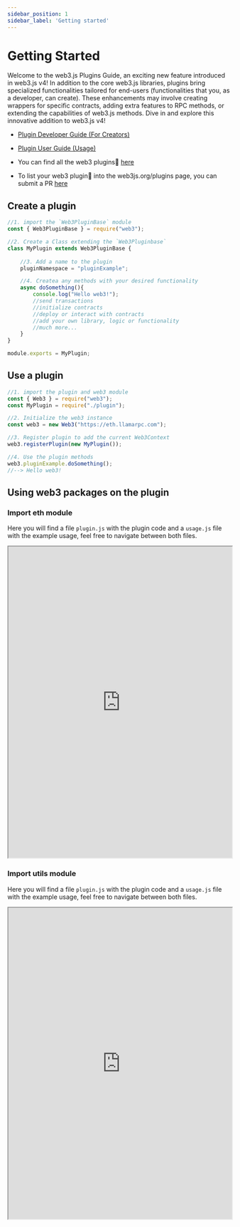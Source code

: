 ```yaml
---
sidebar_position: 1
sidebar_label: 'Getting started'
---
```


# Getting Started

Welcome to the web3.js Plugins Guide, an exciting new feature introduced in web3.js v4! In addition to the core web3.js libraries, plugins bring specialized functionalities tailored for end-users (functionalities that you, as a developer, can create). These enhancements may involve creating wrappers for specific contracts, adding extra features to RPC methods, or extending the capabilities of web3.js methods. Dive in and explore this innovative addition to web3.js v4!

- [Plugin Developer Guide (For Creators)](/guides/web3_plugin_guide/plugin_authors)
- [Plugin User Guide (Usage)](/guides/web3_plugin_guide/plugin_users)

- You can find all the web3 plugins🧩 [here](https://web3js.org/plugins) 

- To list your web3 plugin🧩 into the web3js.org/plugins page, you can submit a PR [here](https://github.com/web3/web3js-landing/blob/main/src/pluginList.ts)

## Create a plugin

```javascript
//1. import the `Web3PluginBase` module
const { Web3PluginBase } = require("web3");

//2. Create a Class extending the `Web3Pluginbase`
class MyPlugin extends Web3PluginBase {
    
    //3. Add a name to the plugin
    pluginNamespace = "pluginExample"; 

    //4. Createa any methods with your desired functionality
    async doSomething(){
        console.log("Hello web3!");
        //send transactions
        //initialize contracts
        //deploy or interact with contracts
        //add your own library, logic or functionality
        //much more...
    }
}

module.exports = MyPlugin;
```

## Use a plugin

```javascript
//1. import the plugin and web3 module
const { Web3 } = require("web3");
const MyPlugin = require("./plugin");

//2. Initialize the web3 instance
const web3 = new Web3("https://eth.llamarpc.com");

//3. Register plugin to add the current Web3Context
web3.registerPlugin(new MyPlugin());

//4. Use the plugin methods
web3.pluginExample.doSomething();
//--> Hello web3!
```

## Using web3 packages on the plugin

### Import eth module
Here you will find a file `plugin.js` with the plugin code and a `usage.js` file with the example usage, feel free to navigate between both files.

<iframe width="100%" height="700px" src="https://stackblitz.com/edit/vitejs-vite-ujbf9d?embed=1&file=plugin.js&showSidebar=1"></iframe>   

### Import utils module
Here you will find a file `plugin.js` with the plugin code and a `usage.js` file with the example usage, feel free to navigate between both files.

<iframe width="100%" height="700px" src="https://stackblitz.com/edit/vitejs-vite-snkfuk?embed=1&file=plugin.js&showSidebar=1"></iframe>   


